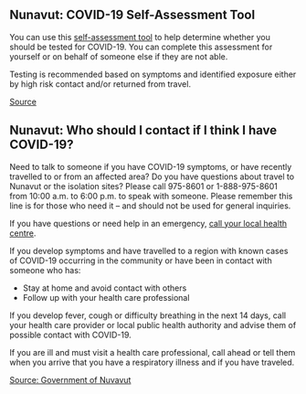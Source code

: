 ## Nunavut: COVID-19 Self-Assessment Tool

You can use this [self-assessment tool](https://nu.thrive.health/covid19/en) to help determine whether you should be tested for COVID-19. You can complete this assessment for yourself or on behalf of someone else if they are not able.

Testing is recommended based on symptoms and identified exposure either by high risk contact and/or returned from travel.

[Source](https://nu.thrive.health/covid19/en)

## Nunavut: Who should I contact if I think I have COVID-19?

Need to talk to someone if you have COVID-19 symptoms, or have recently travelled to or from an affected area? Do you have questions about travel to Nunavut or the isolation sites? Please call 975-8601 or 1-888-975-8601 from 10:00 a.m. to 6:00 p.m. to speak with someone. Please remember this line is for those who need it – and should not be used for general inquiries.

If you have questions or need help in an emergency, [call your local health centre](https://www.gov.nu.ca/health/information/health-centres).

If you develop symptoms and have travelled to a region with known cases of COVID-19
occurring in the community or have been in contact with someone who has:

- Stay at home and avoid contact with others
- Follow up with your health care professional

If you develop fever, cough or difficulty breathing in the next 14 days, call your health
care provider or local public health authority and advise them of possible contact with
COVID-19.

If you are ill and must visit a health care professional, call ahead or tell them when you
arrive that you have a respiratory illness and if you have traveled.

[Source: Government of Nuvavut](https://www.gov.nu.ca/health/information/covid-19-novel-coronavirus)
